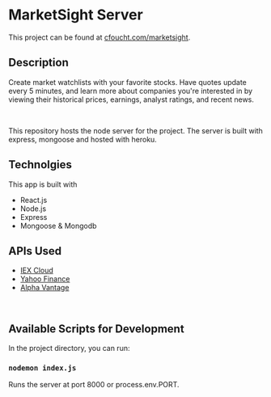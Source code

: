 # MarketSight Server

This project can be found at [cfoucht.com/marketsight](http://cfoucht.com/marketsight).

## Description

Create market watchlists with your favorite stocks. Have quotes update every 5 minutes, and learn more about companies you're interested in by viewing their historical prices, earnings, analyst ratings, and recent news.

<br/>

This repository hosts the node server for the project. The server is built with express, mongoose and hosted with heroku.

## Technolgies

This app is built with

- React.js
- Node.js
- Express
- Mongoose & Mongodb

## APIs Used

- [IEX Cloud](https://iexcloud.io/)
- [Yahoo Finance](https://rapidapi.com/apidojo/api/yahoo-finance1)
- [Alpha Vantage](https://www.alphavantage.co/)

<br/>

## Available Scripts for Development

In the project directory, you can run:

### `nodemon index.js`

Runs the server at port 8000 or process.env.PORT.
